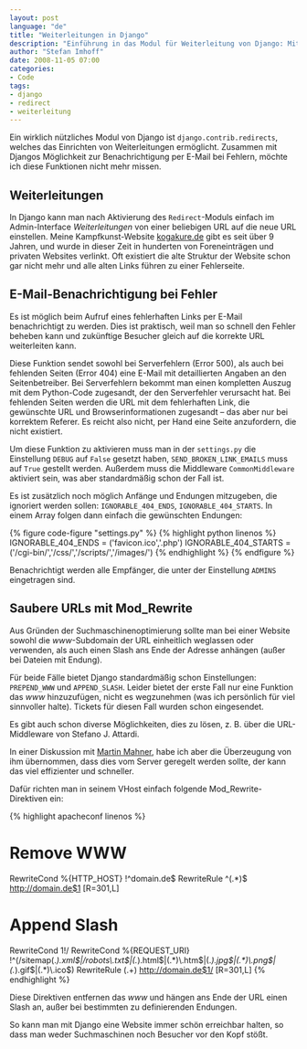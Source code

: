 ```yaml
---
layout: post
language: "de"
title: "Weiterleitungen in Django"
description: "Einführung in das Modul für Weiterleitung von Django: Mit diesem Modul lassen sich Redirects direkt im Admin-Interface konfigurieren und steuern."
author: "Stefan Imhoff"
date: 2008-11-05 07:00
categories:
- Code
tags:
- django
- redirect
- weiterleitung
---
```


Ein wirklich nützliches Modul von Django ist `django.contrib.redirects`, welches das Einrichten von Weiterleitungen ermöglicht. Zusammen mit Djangos Möglichkeit zur Benachrichtigung per E-Mail bei Fehlern, möchte ich diese Funktionen nicht mehr missen.

## Weiterleitungen

In Django kann man nach Aktivierung des `Redirect`-Moduls einfach im Admin-Interface *Weiterleitungen* von einer beliebigen URL auf die neue URL einstellen. Meine Kampfkunst-Website [kogakure.de](http://kogakure.de/) gibt es seit über 9 Jahren, und wurde in dieser Zeit in hunderten von Foreneinträgen und privaten Websites verlinkt. Oft existiert die alte Struktur der Website schon gar nicht mehr und alle alten Links führen zu einer Fehlerseite.

## E-Mail-Benachrichtigung bei Fehler

Es ist möglich beim Aufruf eines fehlerhaften Links per E-Mail benachrichtigt zu werden. Dies ist praktisch, weil man so schnell den Fehler beheben kann und zukünftige Besucher gleich auf die korrekte URL weiterleiten kann.

Diese Funktion sendet sowohl bei Serverfehlern (Error 500), als auch bei fehlenden Seiten (Error 404) eine E-Mail mit detaillierten Angaben an den Seitenbetreiber. Bei Serverfehlern bekommt man einen kompletten Auszug mit dem Python-Code zugesandt, der den Serverfehler verursacht hat. Bei fehlenden Seiten werden die URL mit dem fehlerhaften Link, die gewünschte URL und Browserinformationen zugesandt – das aber nur bei korrektem Referer. Es reicht also nicht, per Hand eine Seite anzufordern, die nicht existiert.

Um diese Funktion zu aktivieren muss man in der `settings.py` die Einstellung `DEBUG` auf `False` gesetzt haben, `SEND_BROKEN_LINK_EMAILS` muss auf `True` gestellt werden. Außerdem muss die Middleware `CommonMiddleware` aktiviert sein, was aber standardmäßig schon der Fall ist.

Es ist zusätzlich noch möglich Anfänge und Endungen mitzugeben, die ignoriert werden sollen: `IGNORABLE_404_ENDS`, `IGNORABLE_404_STARTS`. In einem Array folgen dann einfach die gewünschten Endungen:

{% figure code-figure "settings.py" %}
{% highlight python linenos %}
IGNORABLE_404_ENDS = ('favicon.ico','.php')
IGNORABLE_404_STARTS = ('/cgi-bin/','/css/','/scripts/','/images/')
{% endhighlight %}
{% endfigure %}

Benachrichtigt werden alle Empfänger, die unter der Einstellung `ADMINS` eingetragen sind.

## Saubere URLs mit Mod_Rewrite

Aus Gründen der Suchmaschinenoptimierung sollte man bei einer Website sowohl die *www*-Subdomain der URL einheitlich weglassen oder verwenden, als auch einen Slash ans Ende der Adresse anhängen (außer bei Dateien mit Endung).

Für beide Fälle bietet Django standardmäßig schon Einstellungen: `PREPEND_WWW` und `APPEND_SLASH`. Leider bietet der erste Fall nur eine Funktion das *www* hinzuzufügen, nicht es wegzunehmen (was ich persönlich für viel sinnvoller halte). Tickets für diesen Fall wurden schon eingesendet.

Es gibt auch schon diverse Möglichkeiten, dies zu lösen, z. B. über die URL-Middleware von Stefano J. Attardi.

In einer Diskussion mit [Martin Mahner](http://mahner.org/), habe ich aber die Überzeugung von ihm übernommen, dass dies vom Server geregelt werden sollte, der kann das viel effizienter und schneller.

Dafür richten man in seinem VHost einfach folgende Mod_Rewrite-Direktiven ein:

{% highlight apacheconf linenos %}
# Remove WWW
RewriteCond %{HTTP_HOST} !^domain\.de$
RewriteRule ^(.*)$ http://domain.de$1 [R=301,L]

# Append Slash
RewriteCond $1 !/$
RewriteCond %{REQUEST_URI} !^(/sitemap(.*)\.xml$|/robots\.txt$|(.*)\.html$|(.*)\.htm$|(.*)\.jpg$|(.*)\.png$|(.*)\.gif$|(.*)\.ico$)
RewriteRule (.+) http://domain.de$1/ [R=301,L]
{% endhighlight %}

Diese Direktiven entfernen das *www* und hängen ans Ende der URL einen Slash an, außer bei bestimmten zu definierenden Endungen.

So kann man mit Django eine Website immer schön erreichbar halten, so dass man weder Suchmaschinen noch Besucher vor den Kopf stößt.
